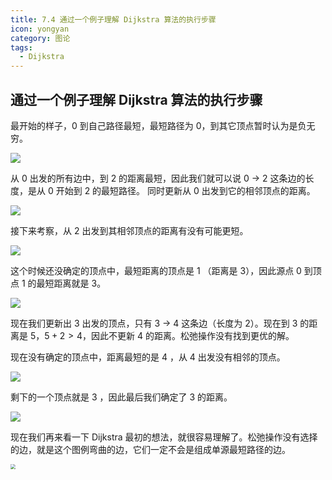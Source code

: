 ```yaml
---
title: 7.4 通过一个例子理解 Dijkstra 算法的执行步骤
icon: yongyan
category: 图论
tags:
  - Dijkstra
---
```


## 通过一个例子理解 Dijkstra 算法的执行步骤

最开始的样子，0 到自己路径最短，最短路径为 0，到其它顶点暂时认为是负无穷。

![](https://tva1.sinaimg.cn/large/008i3skNgy1gxa96qs14gj319o0lsq4r.jpg)

从 0 出发的所有边中，到 2 的距离最短，因此我们就可以说 0 -> 2 这条边的长度，是从 0 开始到 2 的最短路径。
同时更新从 0 出发到它的相邻顶点的距离。

![](https://tva1.sinaimg.cn/large/008i3skNgy1gxa96s83fyj31fw0k6jtm.jpg)

接下来考察，从 2 出发到其相邻顶点的距离有没有可能更短。

![](https://tva1.sinaimg.cn/large/008i3skNgy1gxa96tjyh8j319a0hu75r.jpg)

这个时候还没确定的顶点中，最短距离的顶点是 1 （距离是 3），因此源点 0 到顶点 1 的最短距离就是 3。

![](https://tva1.sinaimg.cn/large/008i3skNgy1gxa96wrorrj317y0hq3zw.jpg)

现在我们更新出 3 出发的顶点，只有 3 -> 4 这条边（长度为 2）。现在到 3 的距离是 5，$5 + 2 > 4$，因此不更新 4 的距离。松弛操作没有找到更优的解。

现在没有确定的顶点中，距离最短的是 4 ，从 4 出发没有相邻的顶点。

![](https://tva1.sinaimg.cn/large/008i3skNgy1gxa96zl5mwj31700hemyf.jpg)

剩下的一个顶点就是 3 ，因此最后我们确定了 3 的距离。

![](https://tva1.sinaimg.cn/large/008i3skNgy1gxa97402odj316u0hm0u1.jpg)


现在我们再来看一下 Dijkstra 最初的想法，就很容易理解了。松弛操作没有选择的边，就是这个图例弯曲的边，它们一定不会是组成单源最短路径的边。


<img src="https://p3-juejin.byteimg.com/tos-cn-i-k3u1fbpfcp/b5579e54bce14d2697685ec34d686e25~tplv-k3u1fbpfcp-zoom-1.image" style="zoom:50%;" />


## 